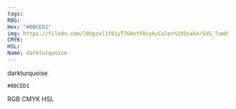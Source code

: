 ```yaml
---
tags:
RBG:
Hex: "#00CED1"
img: https://filedn.com/l0hpzxl1f01yT7GHxtF8cyk/Color%20Snake/SVG_Tumb%20Mass%20No%20Name/#00CED1.svg
CMYK:
HSL:
Name: darkturquoise
---
```

darkturquoise
```palette
#00CED1
```
RGB
CMYK
HSL